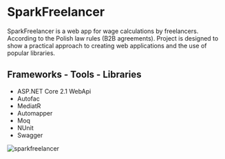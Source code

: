 # SparkFreelancer

SparkFreelancer is a web app for wage calculations by freelancers. According to the Polish law rules (B2B agreements).
Project is designed to show a practical approach to creating web applications and the use of popular libraries.

## Frameworks - Tools - Libraries

* ASP.NET Core 2.1 WebApi
* Autofac
* MediatR
* Automapper
* Moq
* NUnit
* Swagger

![sparkfreelancer](https://user-images.githubusercontent.com/9487450/45780351-b2a5f080-bc5d-11e8-8643-0d14970ba2e0.PNG)